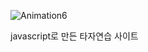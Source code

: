 ![Animation6](https://github.com/user-attachments/assets/a6ac9434-e861-4a33-b620-112279296b76)

javascript로 만든 타자연습 사이트
